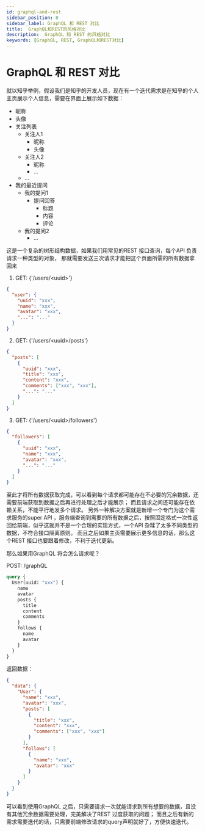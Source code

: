 ```yaml
---
id: graphql-and-rest
sidebar_position: 0
sidebar_label: GraphQL 和 REST 对比
title:  GraphQL和REST的风格对比
description:  GraphQL 和 REST 的风格对比
keywords: [GraphQL, REST, GraphQL和REST对比]
---
```


# GraphQL 和 REST 对比

就以知乎举例，假设我们是知乎的开发人员，现在有一个迭代需求是在知乎的个人主页展示个人信息，需要在界面上展示如下数据：

- 昵称
- 头像
- 关注列表
  - 关注人1
    - 昵称
    - 头像
  - 关注人2
    - 昵称
    - ...
  - ...
- 我的最近提问
  - 我的提问1
    - 提问回答
      - 标题
      - 内容
      - 评论
  - 我的提问2
    - ...

这是一个复杂的树形结构数据，如果我们用常见的REST 接口查询，每个API 负责请求一种类型的对象， 那就需要发送三次请求才能把这个页面所需的所有数据拿回来

1. GET: {'/users/<uuid\>'}

```json
{
  "user": {
    "uuid": "xxx",
    "name": "xxx",
    "avatar": "xxx",
    "...": "..."
  }
}
```

2. GET: {'/users/<uuid\>/posts'}

```json
{
  "posts": [
    {
      "uuid": "xxx",
      "title": "xxx",
      "content": "xxx",
      "comments": ["xxx", "xxx"],
      "...": "..."
    }
  ]
}
```

3. GET: {'/users/<uuid\>/followers'}

```json
{
  "followers": [
    {
      "uuid": "xxx",
      "name": "xxx",
      "avatar": "xxx",
      "...": "..."
    }
  ]
}
```

至此才将所有数据获取完成，可以看到每个请求都可能存在不必要的冗余数据，还需要前端获取到数据之后再进行处理之后才能展示；
而且请求之间还可能存在依赖关系，不能平行地发多个请求。
另外一种解决方案就是新增一个专门为这个需求服务的super API ，服务端查询到需要的所有数据之后，按照固定格式一次性返回给前端，似乎这就并不是一个合理的实现方式，一个API 杂糅了太多不同类型的数据，不符合接口隔离原则。
而且之后如果主页需要展示更多信息的话，那么这个REST 接口也要跟着修改，不利于迭代更新。

那么如果用GraphQL 将会怎么请求呢？

POST: /graphQL

```graphql
query {
  User(uuid: "xxx") {
    name
    avatar
    posts {
      title
      content
      comments
    }
    follows {
      name
      avatar
    }
  }
}
```

返回数据：

```json
{
  "data": {
    "User": {
      "name": "xxx",
      "avatar": "xxx",
      "posts": [
        {
          "title": "xxx",
          "content": "xxx",
          "comments": ["xxx", "xxx"]
        }
      ],
      "follows": [
        {
          "name": "xxx",
          "avatar": "xxx"
        }
      ]
    }
  }
}
```

可以看到使用GraphQL 之后，只需要请求一次就能请求到所有想要的数据，且没有其他冗余数据需要处理，完美解决了REST 过度获取的问题；
而且之后有新的需求需要迭代的话，只需要前端修改请求的query声明就好了，方便快速迭代。
